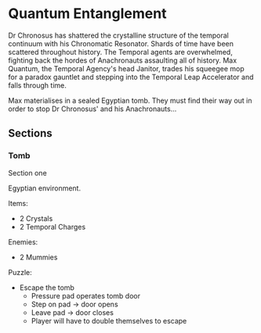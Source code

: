 # Quantum Entanglement

Dr Chronosus has shattered the crystalline structure of the temporal continuum with his Chronomatic Resonator. Shards of time have been scattered throughout history. The Temporal agents are overwhelmed, fighting back the hordes of Anachronauts assaulting all of history. Max Quantum, the Temporal Agency's head Janitor, trades his squeegee mop for a paradox gauntlet and stepping into the Temporal Leap Accelerator and falls through time.

Max materialises in a sealed Egyptian tomb. They must find their way out in order to stop Dr Chronosus' and his Anachronauts...


## Sections

### Tomb

Section one

Egyptian environment. 

Items:
* 2 Crystals
* 2 Temporal Charges

Enemies:
* 2 Mummies

Puzzle:
* Escape the tomb
  * Pressure pad operates tomb door
  * Step on pad -> door opens
  * Leave pad -> door closes
  * Player will have to double themselves to escape

